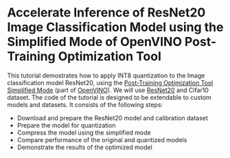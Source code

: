 # Accelerate Inference of ResNet20 Image Classification Model using the Simplified Mode of OpenVINO Post-Training Optimization Tool 

This tutorial demostrates how to apply INT8 quantization to the
Image classification model ResNet20, using the [Post-Training Optimization
Tool
Simplified Mode](https://github.com/openvinotoolkit/openvino/blob/master/tools/pot/docs/SimplifiedMode.md)
(part of [OpenVINO](https://docs.openvinotoolkit.org/)). We will use [ResNet20](https://github.com/chenyaofo/pytorch-cifar-models/blob/master/pytorch_cifar_models/resnet.py) and Cifar10 dataset.
The code of the tutorial is designed to be extendable to custom models and
datasets. It consists of the following steps:

- Download and prepare the ResNet20 model and calibration dataset
- Prepare the model for quantization
- Compress the model using the simplified mode
- Compare performance of the original and quantized models
- Demonstrate the results of the optimized model

